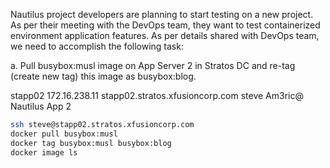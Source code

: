 Nautilus project developers are planning to start testing on a new project. As per their meeting with the DevOps team, they want to test containerized environment application features. As per details shared with DevOps team, we need to accomplish the following task:


a. Pull busybox:musl image on App Server 2 in Stratos DC and re-tag (create new tag) this image as busybox:blog.

stapp02	172.16.238.11	stapp02.stratos.xfusioncorp.com	steve	Am3ric@	Nautilus App 2

```bash
ssh steve@stapp02.stratos.xfusioncorp.com
docker pull busybox:musl
docker tag busybox:musl busybox:blog
docker image ls
